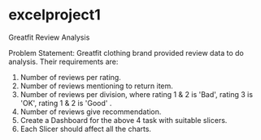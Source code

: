 # excelproject1
Greatfit Review Analysis

Problem Statement:
Greatfit clothing brand provided review data to do analysis. Their requirements are:
1. Number of reviews per rating. 
2. Number of reviews mentioning to return item. 
3. Number of reviews per division, where rating 1 & 2 is 'Bad', rating 3 is 'OK', rating 1 & 2 is 'Good' . 
4. Number of reviews give recommendation. 
5. Create a Dashboard for the above 4 task with suitable slicers.
6. Each Slicer should affect all the charts.
